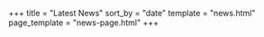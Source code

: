 +++
title = "Latest News"
sort_by = "date"
template = "news.html"
page_template = "news-page.html"
+++
